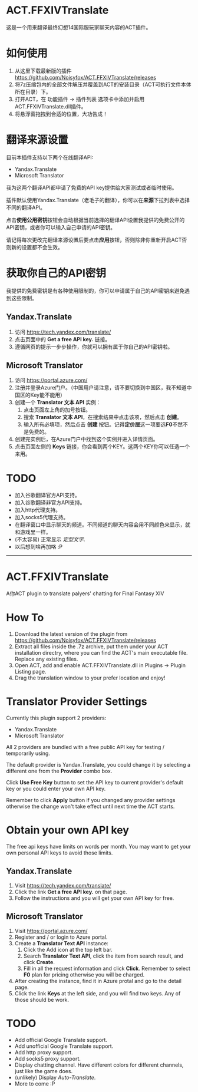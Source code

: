 # ACT.FFXIVTranslate
这是一个用来翻译最终幻想14国际服玩家聊天内容的ACT插件。

# 如何使用
1. 从这里下载最新版的插件 https://github.com/Noisyfox/ACT.FFXIVTranslate/releases
2. 将7z压缩包内的全部文件解压并覆盖到ACT的安装目录（ACT可执行文件本体所在目录）下。
3. 打开ACT，在 功能插件 -> 插件列表 选项卡中添加并启用ACT.FFXIVTranslate.dll插件。
4. 将悬浮窗拖拽到合适的位置，大功告成！

# 翻译来源设置
目前本插件支持以下两个在线翻译API:
- Yandax.Translate
- Microsoft Translator

我为这两个翻译API都申请了免费的API key提供给大家测试或者临时使用。

插件默认使用Yandax.Translate（老毛子的翻译），你可以在**来源**下拉列表中选择不同的翻译API。

点击**使用公用密钥**按钮会自动根据当前选择的翻译API设置我提供的免费公开的API密钥，或者你可以输入自己申请的API密钥。

请记得每次更改完翻译来源设置后要点击**应用**按钮，否则除非你重新开启ACT否则新的设置都不会生效。

# 获取你自己的API密钥
我提供的免费密钥是有各种使用限制的，你可以申请属于自己的API密钥来避免遇到这些限制。

## Yandax.Translate
1. 访问 https://tech.yandex.com/translate/
2. 点击页面中的 **Get a free API key.** 链接。
3. 遵循网页的提示一步步操作，你就可以拥有属于你自己的API密钥啦。

## Microsoft Translator
1. 访问 https://portal.azure.com/
2. 注册并登录Azure门户。（中国用户请注意，请不要切换到中国区，我不知道中国区的Key能不能用）
3. 创建一个 **Translator 文本 API** 实例：
    1. 点击页面左上角的加号按钮。
    2. 搜索 **Translator 文本 API**，在搜索结果中点击该项，然后点击 **创建**。
    3. 输入所有必填项，然后点击 **创建** 按钮。记得**定价层**这一项要选**F0**不然不是免费的。
4. 创建完实例后，在Azure门户中找到这个实例并进入详情页面。
5. 点击页面左侧的 **Keys** 链接，你会看到两个KEY。这两个KEY你可以任选一个来用。

# TODO
- 加入谷歌翻译官方API支持。
- 加入谷歌翻译非官方API支持。
- 加入http代理支持。
- 加入socks5代理支持。
- 在翻译窗口中显示聊天的频道。不同频道的聊天内容会用不同颜色来显示，就和游戏里一样。
- (不太容易) 正常显示 *定型文字*.
- 以后想到啥再加咯 :P

-------
# ACT.FFXIVTranslate
A你ACT plugin to translate palyers' chatting for Final Fantasy XIV

# How To
1. Download the latest version of the plugin from https://github.com/Noisyfox/ACT.FFXIVTranslate/releases
2. Extract all files inside the .7z archive, put them under your ACT installation directry,
where you can find the ACT's main executable file. Replace any existing files.
3. Open ACT, add and enable ACT.FFXIVTranslate.dll in Plugins -> Plugin Listing page.
4. Drag the translation window to your prefer location and enjoy!

# Translator Provider Settings
Currently this plugin support 2 providers:
- Yandax.Translate
- Microsoft Translator

All 2 providers are bundled with a free public API key for testing / temporarily using.

The default provider is Yandax.Translate, you could change it by selecting a different one from the **Provider** combo box.

Click **Use Free Key** button to set the API key to current provider's default key or you could enter your own API key.

Remember to click **Apply** button if you changed any provider settings otherwise the change won't take effect until next time
the ACT starts.

# Obtain your own API key
The free api keys have limits on words per month. You may want to get your own personal API keys to avoid those limits.

## Yandax.Translate
1. Visit https://tech.yandex.com/translate/
2. Click the link **Get a free API key.** on that page.
3. Follow the instructions and you will get your own API key for free.

## Microsoft Translator
1. Visit https://portal.azure.com/
2. Register and / or login to Azure portal.
3. Create a **Translator Text API** instance:
   1. Click the Add icon at the top left bar.
   2. Search **Translator Text API**, click the item from search result, and click **Create**.
   3. Fill in all the request information and click **Click**. Remember to select **F0** plan for
   pricing otherwise you will be charged.
4. After creating the instance, find it in Azure protal and go to the detail page.
5. Click the link **Keys** at the left side, and you will find two keys. Any of those should be work.

# TODO
- Add official Google Translate support.
- Add unofficial Google Translate support.
- Add http proxy support.
- Add socks5 proxy support.
- Display chatting channel. Have different colors for different channels, just like the game does.
- (unlikely) Display *Auto-Translate*.
- More to come :P
